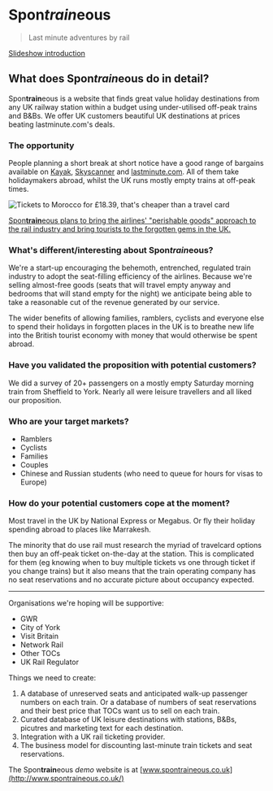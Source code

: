 # Spon*train*eous

>  Last minute adventures by rail

[Slideshow introduction](https://docs.google.com/presentation/d/1xuDF0ScnLx8p7V59JM6qRZuvDaLIYYs66_taR62aJFU/edit?usp=sharing)

## What does Spon*train*eous do in detail?

Spon**train**eous is a website that finds great value holiday destinations from any UK railway station within a budget using under-utilised off-peak trains and B&Bs. We offer UK customers beautiful UK destinations at prices beating lastminute.com's deals.

### The opportunity 

People planning a short break at short notice have a good range of bargains available on
[Kayak](https://www.kayak.co.uk/holidays),
[Skyscanner](http://www.skyscanner.net/) and
[lastminute.com](http://www.lastminute.com/city-breaks/).
All of them take holidaymakers abroad, whilst the UK runs mostly empty trains at off-peak times.

![Tickets to Morocco for £18.39, that's cheaper than a travel card](https://www.facebook.com/photo/download/?fbid=10152869253464229)

[Spon**train**eous plans to bring the airlines' "perishable goods" approach to the rail industry and bring tourists to the forgotten gems in the UK.](https://www.facebook.com/SpontraineousUK/posts/570408856446122)

### What's different/interesting about Spon*train*eous?

We're a start-up encouraging the behemoth, entrenched, regulated train industry to adopt the seat-filling efficiency of the airlines.
Because we're selling almost-free goods (seats that will travel empty anyway and bedrooms that will stand empty for the night)
we anticipate being able to take a reasonable cut of the revenue generated by our service.

The wider benefits of allowing families, ramblers, cyclists and everyone else to spend their holidays in forgotten places in the UK
is to breathe new life into the British tourist economy with money that would otherwise be spent abroad.

### Have you validated the proposition with potential customers?

We did a survey of 20+ passengers on a mostly empty Saturday morning train from Sheffield to York.
Nearly all were leisure travellers and all liked our proposition.

### Who are your target markets?

- Ramblers
- Cyclists
- Families
- Couples
- Chinese and Russian students (who need to queue for hours for visas to Europe)

### How do your potential customers cope at the moment?

Most travel in the UK by National Express or Megabus.
Or fly their holiday spending abroad to places like Marrakesh. 

The minority that do use rail must research the myriad of travelcard options
then buy an off-peak ticket on-the-day at the station.
This is complicated for them (eg knowing when to buy multiple tickets vs one through ticket if you change trains)
but it also means that the train operating company has no seat reservations
and no accurate picture about occupancy expected.

-----

Organisations we're hoping will be supportive:

- GWR
- City of York
- Visit Britain
- Network Rail
- Other TOCs
- UK Rail Regulator

Things we need to create:

1. A database of unreserved seats and anticipated walk-up passenger numbers on each train. Or a database of numbers of seat reservations and their best price that TOCs want us to sell on each train.
2. Curated database of UK leisure destinations with stations, B&Bs, picutres and marketing text for each destination.
3. Integration with a UK rail ticketing provider.
4. The business model for discounting last-minute train tickets and seat reservations.

The Spon**train**eous *demo* website is at [www.spontraineous.co.uk](http://www.spontraineous.co.uk/)
